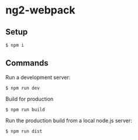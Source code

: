 # ng2-webpack

## Setup

```
$ npm i
```

## Commands

Run a development server:
```
$ npm run dev
```

Build for production
```
$ npm run build
```

Run the production build from a local node.js server:
```
$ npm run dist
```
